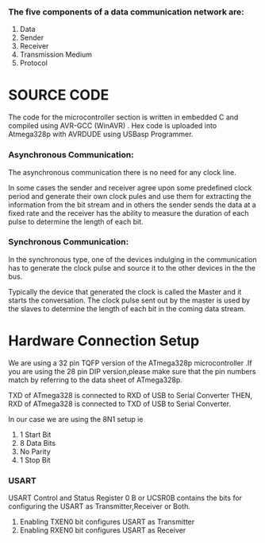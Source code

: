 ### The five components of a data communication network are:
1. Data
2. Sender
3. Receiver
4. Transmission Medium
5. Protocol

# SOURCE CODE

The code for the microcontroller section is written in embedded C and compiled using AVR-GCC (WinAVR) .
Hex code is  uploaded into Atmega328p with AVRDUDE using USBasp Programmer. 

### Asynchronous Communication:

The asynchronous communication there is no need for any clock line.

In some cases the sender and receiver agree upon some predefined clock period and generate their own clock pules and use them for extracting the information from the bit stream and in others the sender sends the data at a fixed rate and the receiver has the ability to measure the duration of each pulse to determine the length of each bit.

### Synchronous Communication:

In the synchronous type, one of the devices indulging in the communication has to generate the clock pulse and source it to the other devices in the the bus.

Typically the device that generated the clock is called the Master and it starts the conversation. The clock pulse sent out by the master is used by the slaves to determine the length of each bit in the coming data stream.

# Hardware Connection Setup  

We are using a 32 pin TQFP version of the ATmega328p microcontroller .If you are using the 28 pin DIP version,please make sure that the pin numbers  match by referring to the data sheet of ATmega328p.

TXD of ATmega328 is connected to RXD of USB to Serial Converter THEN, RXD of ATmega328 is connected to TXD of USB to Serial Converter.

In our case we are using the 8N1 setup ie 

1. 1 Start Bit
2. 8 Data Bits
3. No Parity 
4. 1 Stop Bit

### USART

USART Control and Status Register 0 B or UCSR0B contains the bits for configuring the USART as Transmitter,Receiver or Both.

1. Enabling TXEN0 bit configures USART as  Transmitter
2. Enabling RXEN0 bit configures USART as Receiver 


 
